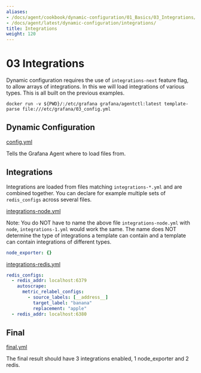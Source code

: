 ```yaml
---
aliases:
- /docs/agent/cookbook/dynamic-configuration/01_Basics/03_Integrations/
- /docs/agent/latest/dynamic-configuration/integrations/
title: Integrations
weight: 120
---
```


# 03 Integrations

Dynamic configuration requires the use of `integrations-next` feature flag, to allow arrays of integrations. In this we will load integrations of various types. This is all built on the previous examples.

`docker run -v ${PWD}/:/etc/grafana grafana/agentctl:latest template-parse file:///etc/grafana/03_config.yml`

## Dynamic Configuration

[config.yml](https://github.com/grafana/agent/blob/main/docs/sources/cookbook/dynamic-configuration/01_Basics/03_config.yml)

Tells the Grafana Agent where to load files from.

## Integrations

Integrations are loaded from files matching `integrations-*.yml` and are combined together. You can declare for example multiple sets of `redis_configs` across several files.

[integrations-node.yml](https://github.com/grafana/agent/blob/main/docs/sources/cookbook/dynamic-configuration/01_Basics/03_assets/integrations-node.yml)

Note: You do NOT have to name the above file `integrations-node.yml` with `node`, `integrations-1.yml` would work the same. The name does NOT determine the type of integrations a template can contain and a template can contain integrations of different types.

```yaml
node_exporter: {}
```

[integrations-redis.yml](https://github.com/grafana/agent/blob/main/docs/sources/cookbook/dynamic-configuration/01_Basics/03_assets/integrations-redis.yml)

```yaml
redis_configs:
  - redis_addr: localhost:6379
    autoscrape:
      metric_relabel_configs:
        - source_labels: [__address__]
          target_label: "banana"
          replacement: "apple"
  - redis_addr: localhost:6380
```

## Final

[final.yml](https://github.com/grafana/agent/blob/main/docs/sources/cookbook/dynamic-configuration/01_Basics/03_assets/final.yml)

The final result should have 3 integrations enabled, 1 node_exporter and 2 redis.

